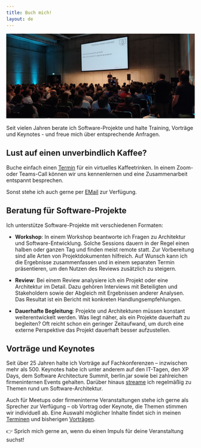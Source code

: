 ```yaml
---
title: Buch mich!
layout: de
---
```


<center>
<img
	src="images/talk.jpg"
	alt="Eberhard Wolff bei einer Präsentation"/>
</center>

Seit vielen Jahren berate ich Software-Projekte und halte Training,
Vorträge und Keynotes - und freue mich über entsprechende Anfragen.

## Lust auf einen unverbindlich Kaffee?

Buche einfach einen
[Termin](https://calendly.com/eberhard-wolff-swaglab/) für ein
virtuelles Kaffeetrinken. In einem Zoom- oder Teams-Call können wir
uns kennenlernen und eine Zusammenarbeit entspannt
besprechen.

<script>
function decryptEmail(encoded) {
  var address = atob(encoded);
  window.location.href = "mailto:" + address;
}
</script>
 
Sonst stehe ich auch gerne per
<a
href="javascript:decryptEmail('ZWJlcmhhcmQud29sZmZAc3dhZ2xhYi5yb2Nrcw==');">EMail</a>
zur Verfügung.

## Beratung für Software-Projekte

Ich unterstütze Software-Projekte mit verschiedenen Formaten:

- **Workshop**: In einem Workshop beantworte ich Fragen zu Architektur
und Software-Entwicklung. Solche Sessions dauern in der Regel einen
halben oder ganzen Tag und finden meist remote statt. Zur Vorbereitung
sind alle Arten von Projektdokumenten hilfreich. Auf Wunsch kann ich
die Ergebnisse zusammenfassen und in einem separaten Termin
präsentieren, um den Nutzen des Reviews zusätzlich zu steigern.

- **Review**: Bei einem Review analysiere ich ein Projekt oder eine
  Architektur im Detail. Dazu gehören Interviews mit Beteiligten und
  Stakeholdern sowie der Abgleich mit Ergebnissen anderer
  Analysen. Das Resultat ist ein Bericht mit konkreten
  Handlungsempfehlungen.
  
- **Dauerhafte Begleitung**: Projekte und Architekturen müssen
  konstant weiterentwickelt werden. Was liegt näher, als ein Projekte
  dauerhaft zu begleiten? Oft reicht schon ein geringer Zeitaufwand,
  um durch eine externe Perspektive das Projekt dauerhaft besser
  aufzustellen.

## Vorträge und Keynotes

Seit über 25 Jahren halte ich Vorträge auf Fachkonferenzen –
inzwischen mehr als 500. Keynotes habe ich unter anderem auf den
IT-Tagen, den XP Days, dem Software Architecture Summit, berlin.jar
sowie bei zahlreichen firmeninternen Events gehalten. Darüber hinaus
[streame](https://software-architektur.tv) ich regelmäßig zu Themen
rund um Software-Architektur.

Auch für Meetups oder firmeninterne Veranstaltungen stehe ich gerne
als Sprecher zur Verfügung – ob Vortrag oder Keynote, die Themen
stimmen wir individuell ab. Eine Auswahl möglicher Inhalte findet sich
in meinen [Terminen](/termine.html) und bisherigen
[Vorträgen](/vortraege.html).

👉 Sprich mich gerne an, wenn du einen Impuls für deine Veranstaltung
suchst!
